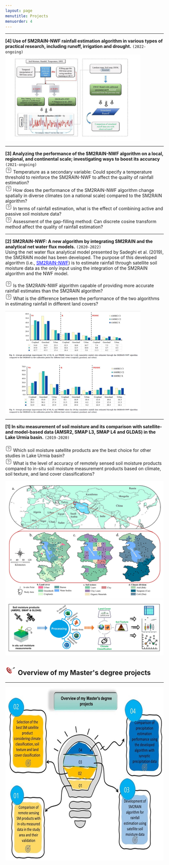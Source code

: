 ```yaml
---
layout: page
menutitle: Projects
menuorder: 4
---
```


______________________________________________________________________________________________________________________________________________________________________________________________________________________________________________________________________________________________________

__[4] Use of SM2RAIN-NWF rainfall estimation algorithm in various types of practical research, including runoff, irrigation and drought.__ `(2022-ongoing)`
<br/> 
<img width="430" alt="pr2" src="/assets//MS_Idea.jpeg">
_________________________________________________________________________________________________________________________________________________________________________

__[3] Analyzing the performance of the SM2RAIN-NWF algorithm on a local, regional, and continental scale; investigating ways to boost its accuracy__ `(2021-ongoing)`
<br/> <img width="21" height="21" alt="question" src="/assets//question.png"> Temperature as a secondary variable: Could specify a temperature threshold to reinforce the SM2RAIN-NWF to affect the quality of rainfall estimation? 
<br/> <img width="21" height="21" alt="question" src="/assets//question.png"> How does the performance of the SM2RAIN-NWF algorithm change spatially in diverse climates (on a national scale) compared to the SM2RAIN algorithm? 
<br/> <img width="21" height="21" alt="question" src="/assets//question.png"> In terms of rainfall estimation, what is the effect of combining active and passive soil moisture data?
<br/> <img width="21" height="21" alt="question" src="/assets//question.png"> Assessment of the gap-filling method: Can discrete cosine transform method affect the quality of rainfall estimation?

_______________________________________________________________________________________________________________________________________________________________________
__[2] SM2RAIN-NWF: A new algorithm by integrating SM2RAIN and the analytical net water flux models.__ `(2020-2022)`
<br/> Using the net water flux analytical model presented by Sadeghi et al. (2019), the SM2RAIN model has been developed. The purpose of this developed algorithm (i.e., <a href="https://www.sciencedirect.com/science/article/abs/pii/S0022169422004437" style="color: blue;">SM2RAIN-NWF</a>) is to estimate rainfall through satellite soil moisture data as the only input using the integration of the SM2RAIN algorithm and the NWF model.

 <img width="21" height="21" alt="question" src="/assets//question.png"> Is the SM2RAIN-NWF algorithm capable of providing more accurate rainfall estimates than the SM2RAIN algorithm? <br/> <img width="21" height="21" alt="question" src="/assets//question.png"> What is the difference between the performance of the two algorithms in estimating rainfall in different land covers?
 
<img width="430" alt="pr2" src="/assets//pr2.png">

-------------------------------------------------------------------------------------------------------------------------------------------------------------------------
__[1] In situ measurement of soil moisture and its comparison with satellite- and model-based data (AMSR2, SMAP L3, SMAP L4 and GLDAS) in the Lake Urmia basin.__ `(2019-2020)`
<br/> <br/> <img width="21" height="21" alt="question" src="/assets//question.png"> Which soil moisture satellite products are the best choice for other studies in Lake Urmia basin? <br/> <img width="21" height="21" alt="question" src="/assets//question.png"> What is the level of accuracy of remotely sensed soil moisture products compared to in-situ soil moisture measurement products based on climate, soil texture, and land cover classifications?

<img width="550" alt="project01" src="/assets//project01.jpg">  <img width="520" src="/assets//workflow11.jpg" alt="workflow11"> 

## <img width="35" height="30" alt="Target" src="/assets//Target.png"> __Overview of my Master's degree projects__
________________________________________________________________________________________________________________________________________________________

<img width="550" height="550" alt="overview" src="/assets//overview.jpg">
